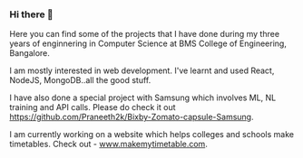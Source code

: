 ### Hi there 👋
Here you can find some of the projects that I have done during my three years of enginnering in Computer Science at BMS College of Engineering, Bangalore.

I am mostly interested in web development. I've learnt and used React, NodeJS, MongoDB..all the good stuff.

I have also done a special project with Samsung which involves ML, NL training and API calls. Please do check it out https://github.com/Praneeth2k/Bixby-Zomato-capsule-Samsung.

I am currently working on a website which helps colleges and schools make timetables. Check out - www.makemytimetable.com.



<!--
**Praneeth2k/Praneeth2k** is a ✨ _special_ ✨ repository because its `README.md` (this file) appears on your GitHub profile.

Here are some ideas to get you started:

- 🔭 I’m currently working on ...
- 🌱 I’m currently learning ...
- 👯 I’m looking to collaborate on ...
- 🤔 I’m looking for help with ...
- 💬 Ask me about ...
- 📫 How to reach me: ...
- 😄 Pronouns: ...
- ⚡ Fun fact: ...
-->
